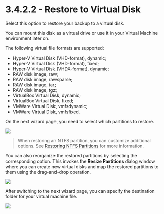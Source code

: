 # 3.4.2.2 - Restore to Virtual Disk

Select this option to restore your backup to a virtual disk.

You can mount this disk as a virtual drive or use it in your Virtual Machine environment later on.

The following virtual file formats are supported:

* Hyper-V Virtual Disk \(VHD-format\), dynamic;
* Hyper-V Virtual Disk \(VHD-format\), fixed;
* Hyper-V Virtual Disk \(VHDX-format\), dynamic;
* RAW disk image, raw;
* RAW disk image, rawsparse;
* RAW disk image, tar;
* RAW disk image, tgz;
* VirtualBox Virtual Disk, dynamic;
* VirtualBox Virtual Disk, fixed;
* VMWare Virtual Disk, vmfsdynamic;
* VMWare Virtual Disk, vmfsfixed.

On the next wizard page, you need to select which partitions to restore.

![](https://github.com/robertzakiev/gitbook/tree/703d9f96af3546d5a85e17cd24df8e3834d130e4/assets/image-based-virtual-select-partitions.png)

> When restoring an NTFS partition, you can customize additional options. See [Restoring NTFS Partitions](../../../concepts/resizing-ntfs-partitions.md) for more information.

You can also reorganize the restored partitions by selecting the corresponding option. This invokes the **Resize Partitions** dialog window where you can create new virtual disks and map the restored partitions to them using the drag-and-drop operation.

![](https://github.com/robertzakiev/gitbook/tree/703d9f96af3546d5a85e17cd24df8e3834d130e4/assets/resize-partitions-dialog.png)

After switching to the next wizard page, you can specify the destination folder for your virtual machine file.

![](https://github.com/robertzakiev/gitbook/tree/703d9f96af3546d5a85e17cd24df8e3834d130e4/assets/image-based-virtual-select-destination.png)

